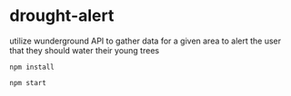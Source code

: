 # drought-alert
utilize wunderground API to gather data for a given area to alert the user that they should water their young trees

```npm install```

```npm start```
